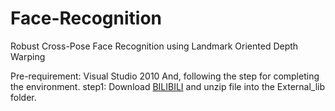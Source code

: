 # Face-Recognition
Robust Cross-Pose Face Recognition using Landmark Oriented Depth Warping 

Pre-requirement: Visual Studio 2010
And, following the step for completing the environment.
step1: Download <a href="http://www.bilibili.com/index.html">BILIBILI</a> and unzip file into the External_lib folder.
